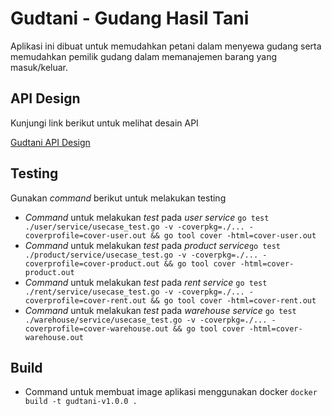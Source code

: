 # Gudtani - Gudang Hasil Tani

Aplikasi ini dibuat untuk memudahkan petani dalam menyewa gudang serta memudahkan pemilik gudang dalam memanajemen barang yang masuk/keluar.

## API Design

Kunjungi link berikut untuk melihat desain API

[Gudtani API Design](https://app.swaggerhub.com/apis/jiranmuhammad7/gudtani/1.0.0)

## Testing

Gunakan _command_ berikut untuk melakukan testing

- _Command_ untuk melakukan _test_ pada _user service_ `go test ./user/service/usecase_test.go -v -coverpkg=./... -coverprofile=cover-user.out && go tool cover -html=cover-user.out`
- _Command_ untuk melakukan _test_ pada _product service_`go test ./product/service/usecase_test.go -v -coverpkg=./... -coverprofile=cover-product.out && go tool cover -html=cover-product.out`
- _Command_ untuk melakukan _test_ pada _rent service_ `go test ./rent/service/usecase_test.go -v -coverpkg=./... -coverprofile=cover-rent.out && go tool cover -html=cover-rent.out`
- _Command_ untuk melakukan _test_ pada _warehouse service_ `go test ./warehouse/service/usecase_test.go -v -coverpkg=./... -coverprofile=cover-warehouse.out && go tool cover -html=cover-warehouse.out`

## Build

- Command untuk membuat image aplikasi menggunakan docker `docker build -t gudtani-v1.0.0 .`
